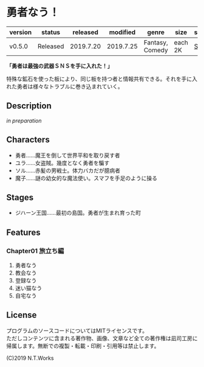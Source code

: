 # 勇者なう！

| version | status | released | modified | genre | size | site | contest |
| --- | --- | --- | --- | --- | --- | --- | --- |
| v0.5.0 | Released | 2019.7.20 | 2019.7.25 | Fantasy, Comedy | each 2K | [Site](https://novelup.plus/story/656073991) | [nothing](https://novelup.plus/) |

**「勇者は最強の武器ＳＮＳを手に入れた！」**

特殊な鉱石を使った板により、同じ板を持つ者と情報共有できる。それを手に入れた勇者は様々なトラブルに巻き込まれていく。

## Description

*in preparation*

## Characters

- 勇者……魔王を倒して世界平和を取り戻す者
- ユラ……女盗賊。幾度となく勇者を騙す
- ソル……赤髪の男戦士。体力バカだが臆病者
- 魔子……謎の幼女的な魔法使い。スマフを手足のように操る

## Stages

- ジハーン王国……最初の島国。勇者が生まれ育った町

## Features

### Chapter01 旅立ち編

1. 勇者なう
2. 教会なう
3. 登録なう
4. 迷い猫なう
5. 自宅なう

## License

プログラムのソースコードについてはMITライセンスです。  
ただしコンテンツに含まれる著作物、画像、文章など全ての著作権は凪司工房に帰属します。無断での複製・転載・印刷・引用等は禁止します。

(C)2019 N.T.Works

